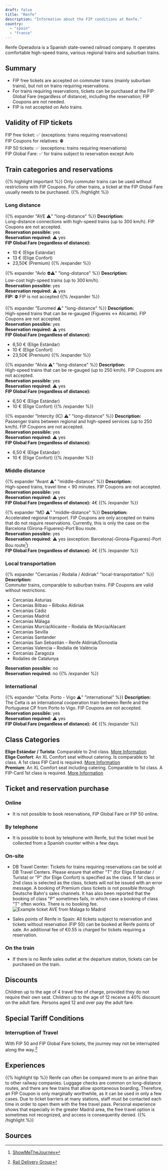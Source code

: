 ```yaml
---
draft: false
title: "Renfe"
description: "Information about the FIP conditions at Renfe."
country:
  - "spain"
  - "france"
---
```


Renfe Operadora is a Spanish state-owned railroad company. It operates comfortable high-speed trains, various regional trains and suburban trains.

## Summary

- FIP free tickets are accepted on commuter trains (mainly suburban trains), but not on trains requiring reservations.
- For trains requiring reservations, tickets can be purchased at the FIP Global Fare (regardless of distance), including the reservation; FIP Coupons are not needed.
- FIP is not accepted on Avlo trains.

## Validity of FIP tickets

FIP free ticket: ✅ (exceptions: trains requiring reservations) \
FIP Coupons for relatives: ⛔ \
FIP 50 tickets: ✅ (exceptions: trains requiring reservations) \
FIP Global Fare: ✅ for trains subject to reservation except Avlo

## Train categories and reservations
{{% highlight important %}}
Only commuter trains can be used without restrictions with FIP Coupons. For other trains, a ticket at the FIP Global Fare usually needs to be purchased.
{{% /highlight %}}

### Long distance

{{% expander "AVE ⚠️" "long-distance" %}}
**Description:** \
Long-distance connections with high-speed trains (up to 300 km/h). FIP Coupons are not accepted. \
**Reservation possible:** yes \
**Reservation required:** ⚠️ yes \
**FIP Global Fare (regardless of distance):**
- 10 € (Elige Estándar)
- 13 € (Elige Confort)
- 23,50€ (Premium)
{{% /expander %}}

{{% expander "Avlo ⛔⚠️" "long-distance" %}}
**Description:** \
Low-cost high-speed trains (up to 300 km/h). \
**Reservation possible:** yes \
**Reservation required:** ⚠️ yes \
**FIP:** ⛔ FIP is not accepted
{{% /expander %}}

{{% expander "Euromed ⚠️" "long-distance" %}}
**Description:** \
High-speed trains that can be re-gauged (Figueres <-> Alicante). FIP Coupons are not accepted. \
**Reservation possible:** yes \
**Reservation required:** ⚠️ yes \
**FIP Global Fare (regardless of distance):**
- 6,50 € (Elige Estándar)
- 10 € (Elige Confort)
- 23,50€ (Premium)
{{% /expander %}}

{{% expander "Alvia ⚠️" "long-distance" %}}
**Description:** \
High-speed trains that can be re-gauged (up to 250 km/h). FIP Coupons are not accepted. \
**Reservation possible:** yes \
**Reservation required:** ⚠️ yes \
**FIP Global Fare (regardless of distance):**
- 6,50 € (Elige Estándar)
- 10 € (Elige Confort)
{{% /expander %}}

{{% expander "Intercity (IC) ⚠️" "long-distance" %}}
**Description:** \
Passenger trains between regional and high-speed services (up to 250 km/h). FIP Coupons are not accepted. \
**Reservation possible:** yes \
**Reservation required:** ⚠️ yes \
**FIP Global Fare (regardless of distance):**
- 6,50 € (Elige Estándar)
- 10 € (Elige Confort)
{{% /expander %}}

### Middle distance

{{% expander "Avant ⚠️" "middle-distance" %}}
**Description:** \
High-speed trains, travel time < 90 minutes. FIP Coupons are not accepted. \
**Reservation possible:** yes \
**Reservation required:** ⚠️ yes \
**FIP Global Fare (regardless of distance):** 4€
{{% /expander %}}

{{% expander "MD ⚠️" "middle-distance" %}}
**Description:** \
Accelerated regional transport. FIP Coupons are only accepted on trains that do not require reservations. Currently, this is only the case on the Barcelona (Girona-Figueres)-Port Bou route. \
**Reservation possible:** yes \
**Reservation required:** ⚠️ yes (exception: Barcelona(-Girona-Figueres)-Port Bou route[^1]) \
**FIP Global Fare (regardless of distance):** 4€
{{% /expander %}}

### Local transportation

{{% expander "Cercanías / Rodalia / Aldiriak" "local-transportation" %}}
**Description:** \
Commuter trains, comparable to suburban trains. FIP Coupons are valid without restrictions.
- Cercanías Asturias
- Cercanías Bilbao – Bilboko Aldiriak
- Cercanías Cádiz
- Cercanías Madrid
- Cercanías Málaga
- Cercanías Murcia/Alicante – Rodalia de Múrcia/Alacant
- Cercanías Sevilla
- Cercanías Santander
- Cercanías San Sebastián – Renfe Aldiriak/Donostia
- Cercanías Valencia – Rodalia de València
- Cercanías Zaragoza
- Rodalies de Catalunya

**Reservation possible:** no \
**Reservation required:** no
{{% /expander %}}

### International
{{% expander "Celta: Porto - Vigo ⚠️" "international" %}}
**Description:** \
The Celta is an international cooperation train between Renfe and the Portuguese CP from Porto to Vigo. FIP Coupons are not accepted. \
**Reservation possible:** yes \
**Reservation required:** ⚠️ yes \
**FIP Global Fare (regardless of distance):** 4€
{{% /expander %}}

## Class Categories

**Elige Estándar / Turista**: Comparable to 2nd class. [More Information](https://www.renfe.com/es/en/travel/prepare-your-trip/billetes-ave-y-largadistancia/elige) \
**Elige Confort**: An XL Comfort seat without catering. Is comparable to 1st class. A 1st class FIP Card is required. [More Information](https://www.renfe.com/es/en/travel/prepare-your-trip/billetes-ave-y-largadistancia/elige) \
**Premium**: An XL Comfort seat including catering. Comparable to 1st class. A FIP-Card 1st class is required. [More Information](https://www.renfe.com/es/en/travel/prepare-your-trip/billetes-ave-y-largadistancia/premium)

## Ticket and reservation purchase

### Online

- It is not possible to book reservations, FIP Global Fare or FIP 50 online.

### By telephone

- It is possible to book by telephone with Renfe, but the ticket must be collected from a Spanish counter within a few days.

### On-site

- DB Travel Center:
  Tickets for trains requiring reservations can be sold at DB Travel Centers. Please ensure that either "T" (for Elige Estándar / Turista) or "P" (for Elige Confort) is specified as the class. If 1st class or 2nd class is selected as the class, tickets will not be issued with an error message. A booking of Premium class tickets is not possible through Deutsche Bahn's sales channels.
  It has also been reported that the booking of class "P" sometimes fails, in which case a booking of class "T" often works. There is no booking fee. \
  ![Example ticket AVE from Malaga to Madrid](./images/ave_ticket.webp)

- Sales points of Renfe in Spain:
  All tickets subject to reservation and tickets without reservation (FIP 50) can be booked at Renfe points of sale. An additional fee of €0.55 is charged for tickets requiring a reservation.

### On the train

- If there is no Renfe sales outlet at the departure station, tickets can be purchased on the train.

## Discounts

Children up to the age of 4 travel free of charge, provided they do not require their own seat. Children up to the age of 12 receive a 40% discount on the adult fare. Persons aged 12 and over pay the adult fare.

## Special Tariff Conditions

### Interruption of Travel

With FIP 50 and FIP Global Fare tickets, the journey may not be interrupted along the way.[^2]

## Experiences

{{% highlight tip %}}
Renfe can often be compared more to an airline than to other railway companies. Luggage checks are common on long-distance routes, and there are few trains that allow spontaneous boarding. Therefore, an FIP Coupon is only marginally worthwhile, as it can be used in only a few cases. Due to ticket barriers at many stations, staff must be contacted each time in order to open them with the free travel pass. Personal experience shows that especially in the greater Madrid area, the free travel option is sometimes not recognized, and access is consequently denied.
{{% /highlight %}}

## Sources

[^1]: [ShowMeTheJourney](https://showmethejourney.com/travel-on/train/129-md-media-distancia-spain/)
[^2]: [Rail Delivery Group](https://www.raildeliverygroup.com/rst/europe-and-fip.html#Tips)
